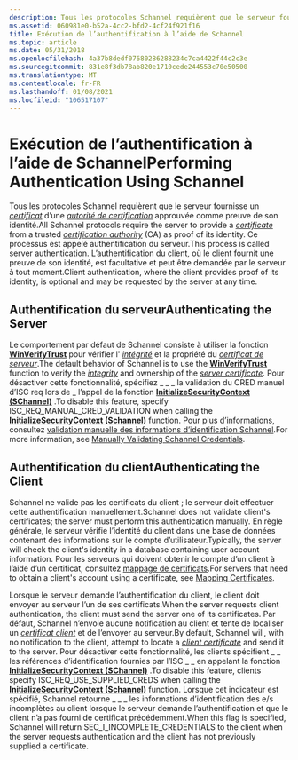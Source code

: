 ```yaml
---
description: Tous les protocoles Schannel requièrent que le serveur fournisse un certificat d’une autorité de certification approuvée comme preuve de son identité.
ms.assetid: 060981e0-b52a-4cc2-bfd2-4cf24f921f16
title: Exécution de l’authentification à l’aide de Schannel
ms.topic: article
ms.date: 05/31/2018
ms.openlocfilehash: 4a37b8dedf07680286288234c7ca4422f44c2c3e
ms.sourcegitcommit: 831e8f3db78ab820e1710cede244553c70e50500
ms.translationtype: MT
ms.contentlocale: fr-FR
ms.lasthandoff: 01/08/2021
ms.locfileid: "106517107"
---
```

# <a name="performing-authentication-using-schannel"></a><span data-ttu-id="7d48d-103">Exécution de l’authentification à l’aide de Schannel</span><span class="sxs-lookup"><span data-stu-id="7d48d-103">Performing Authentication Using Schannel</span></span>

<span data-ttu-id="7d48d-104">Tous les protocoles Schannel requièrent que le serveur fournisse un [*certificat*](../secgloss/c-gly.md) d’une [*autorité de certification*](../secgloss/c-gly.md) approuvée comme preuve de son identité.</span><span class="sxs-lookup"><span data-stu-id="7d48d-104">All Schannel protocols require the server to provide a [*certificate*](../secgloss/c-gly.md) from a trusted [*certification authority*](../secgloss/c-gly.md) (CA) as proof of its identity.</span></span> <span data-ttu-id="7d48d-105">Ce processus est appelé authentification du serveur.</span><span class="sxs-lookup"><span data-stu-id="7d48d-105">This process is called server authentication.</span></span> <span data-ttu-id="7d48d-106">L’authentification du client, où le client fournit une preuve de son identité, est facultative et peut être demandée par le serveur à tout moment.</span><span class="sxs-lookup"><span data-stu-id="7d48d-106">Client authentication, where the client provides proof of its identity, is optional and may be requested by the server at any time.</span></span>

## <a name="authenticating-the-server"></a><span data-ttu-id="7d48d-107">Authentification du serveur</span><span class="sxs-lookup"><span data-stu-id="7d48d-107">Authenticating the Server</span></span>

<span data-ttu-id="7d48d-108">Le comportement par défaut de Schannel consiste à utiliser la fonction [**WinVerifyTrust**](/windows/win32/api/wintrust/nf-wintrust-winverifytrust) pour vérifier l' [*intégrité*](../secgloss/i-gly.md) et la propriété du [*certificat de serveur*](../secgloss/s-gly.md).</span><span class="sxs-lookup"><span data-stu-id="7d48d-108">The default behavior of Schannel is to use the [**WinVerifyTrust**](/windows/win32/api/wintrust/nf-wintrust-winverifytrust) function to verify the [*integrity*](../secgloss/i-gly.md) and ownership of the [*server certificate*](../secgloss/s-gly.md).</span></span> <span data-ttu-id="7d48d-109">Pour désactiver cette fonctionnalité, spécifiez \_ \_ \_ la validation du CRED manuel d’ISC req lors de \_ l’appel de la fonction [**InitializeSecurityContext (SChannel)**](./initializesecuritycontext--schannel.md) .</span><span class="sxs-lookup"><span data-stu-id="7d48d-109">To disable this feature, specify ISC\_REQ\_MANUAL\_CRED\_VALIDATION when calling the [**InitializeSecurityContext (Schannel)**](./initializesecuritycontext--schannel.md) function.</span></span> <span data-ttu-id="7d48d-110">Pour plus d’informations, consultez [validation manuelle des informations d’identification Schannel](manually-validating-schannel-credentials.md).</span><span class="sxs-lookup"><span data-stu-id="7d48d-110">For more information, see [Manually Validating Schannel Credentials](manually-validating-schannel-credentials.md).</span></span>

## <a name="authenticating-the-client"></a><span data-ttu-id="7d48d-111">Authentification du client</span><span class="sxs-lookup"><span data-stu-id="7d48d-111">Authenticating the Client</span></span>

<span data-ttu-id="7d48d-112">Schannel ne valide pas les certificats du client ; le serveur doit effectuer cette authentification manuellement.</span><span class="sxs-lookup"><span data-stu-id="7d48d-112">Schannel does not validate client's certificates; the server must perform this authentication manually.</span></span> <span data-ttu-id="7d48d-113">En règle générale, le serveur vérifie l’identité du client dans une base de données contenant des informations sur le compte d’utilisateur.</span><span class="sxs-lookup"><span data-stu-id="7d48d-113">Typically, the server will check the client's identity in a database containing user account information.</span></span> <span data-ttu-id="7d48d-114">Pour les serveurs qui doivent obtenir le compte d’un client à l’aide d’un certificat, consultez [mappage de certificats](mapping-certificates.md).</span><span class="sxs-lookup"><span data-stu-id="7d48d-114">For servers that need to obtain a client's account using a certificate, see [Mapping Certificates](mapping-certificates.md).</span></span>

<span data-ttu-id="7d48d-115">Lorsque le serveur demande l’authentification du client, le client doit envoyer au serveur l’un de ses certificats.</span><span class="sxs-lookup"><span data-stu-id="7d48d-115">When the server requests client authentication, the client must send the server one of its certificates.</span></span> <span data-ttu-id="7d48d-116">Par défaut, Schannel n’envoie aucune notification au client et tente de localiser un [*certificat client*](../secgloss/c-gly.md) et de l’envoyer au serveur.</span><span class="sxs-lookup"><span data-stu-id="7d48d-116">By default, Schannel will, with no notification to the client, attempt to locate a [*client certificate*](../secgloss/c-gly.md) and send it to the server.</span></span> <span data-ttu-id="7d48d-117">Pour désactiver cette fonctionnalité, les clients spécifient \_ \_ les références d’identification fournies par l’ISC \_ \_ en appelant la fonction [**InitializeSecurityContext (SChannel)**](./initializesecuritycontext--schannel.md) .</span><span class="sxs-lookup"><span data-stu-id="7d48d-117">To disable this feature, clients specify ISC\_REQ\_USE\_SUPPLIED\_CREDS when calling the [**InitializeSecurityContext (Schannel)**](./initializesecuritycontext--schannel.md) function.</span></span> <span data-ttu-id="7d48d-118">Lorsque cet indicateur est spécifié, Schannel retourne \_ \_ \_ les informations d’identification des e/s incomplètes au client lorsque le serveur demande l’authentification et que le client n’a pas fourni de certificat précédemment.</span><span class="sxs-lookup"><span data-stu-id="7d48d-118">When this flag is specified, Schannel will return SEC\_I\_INCOMPLETE\_CREDENTIALS to the client when the server requests authentication and the client has not previously supplied a certificate.</span></span>

 

 
